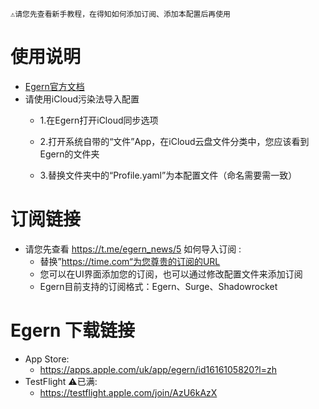 ```
⚠️请您先查看新手教程，在得知如何添加订阅、添加本配置后再使用
```

# 使用说明
  * [Egern官方文档](https://book.egernapp.com/)
  * 请使用iCloud污染法导入配置  
    * 1.在Egern打开iCloud同步选项 
   
    * 2.打开系统自带的“文件”App，在iCloud云盘文件分类中，您应该看到Egern的文件夹
     
    * 3.替换文件夹中的“Profile.yaml”为本配置文件（命名需要需一致）
    
# 订阅链接
  * 请您先查看 https://t.me/egern_news/5 如何导入订阅 : 
     * 替换”https://time.com“为您尊贵的订阅的URL
     * 您可以在UI界面添加您的订阅，也可以通过修改配置文件来添加订阅
     * Egern目前支持的订阅格式：Egern、Surge、Shadowrocket


# Egern 下载链接
  * App Store: 
    * https://apps.apple.com/uk/app/egern/id1616105820?l=zh
  * TestFlight ⚠️已满: 
    * https://testflight.apple.com/join/AzU6kAzX
